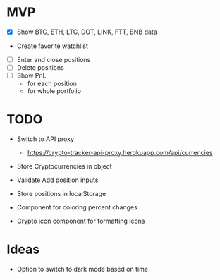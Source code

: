 # MVP

- [X] Show BTC, ETH, LTC, DOT, LINK, FTT, BNB data
- Create favorite watchlist

- [ ] Enter and close positions
- [ ] Delete positions
- [ ] Show PnL
  - for each position
  - for whole portfolio

# TODO

- Switch to API proxy
  - https://crypto-tracker-api-proxy.herokuapp.com/api/currencies

- Store Cryptocurrencies in object

- Validate Add position inputs

- Store positions in localStorage

- Component for coloring percent changes
- Crypto icon component for formatting icons

# Ideas

- Option to switch to dark mode based on time
